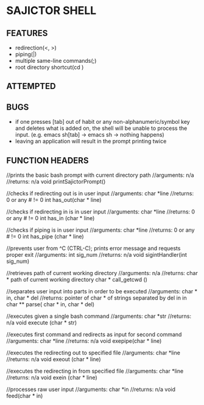 # SAJICTOR SHELL

## FEATURES
- redirection(<, >)
- piping(|)
- multiple same-line commands(;)
- root directory shortcut(cd )

## ATTEMPTED

## BUGS
- if one presses [tab] out of habit or any non-alphanumeric/symbol key and deletes what is added on, the shell will be unable to process the input. (e.g. emacs sh[tab] -> emacs sh -> nothing happens)
- leaving an application will result in the prompt printing twice

## FUNCTION HEADERS
//prints the basic bash prompt with current directory path
//arguments: n/a
//returns: n/a
void printSajictorPrompt()

//checks if redirecting out is in user input
//arguments: char *line
//returns:  0 or any # != 0 
int has_out(char * line)

//checks if redirecting in is in user input
//arguments: char *line
//returns:  0 or any # != 0
int has_in (char * line)

//checks if piping is in user input
//arguments: char *line
//returns:  0 or any # != 0
int has_pipe (char * line)

//prevents user from ^C (CTRL-C); prints error message and requests proper exit
//arguments: int sig_num
//returns: n/a
void sigintHandler(int sig_num)

//retrieves path of current working directory 
//arguments: n/a
//returns: char * path of current working directory
char * call_getcwd ()

//separates user input into parts in order to be executed
//arguments: char * in, char * del
//returns: pointer of char * of strings separated by del in in
char ** parse( char * in, char * del)

//executes given a single bash command
//arguments: char *str
//returns: n/a
void execute (char * str)

//executes first command and redirects as input for second command
//arguments: char *line
//returns: n/a
void exepipe(char * line)

//executes the redirecting out to specified file
//arguments: char *line
//returns: n/a
void exeout (char * line)

//executes the redirecting in from specified file
//arguments: char *line
//returns: n/a
void exein (char * line) 

//processes raw user input
//arguments: char *in
//returns: n/a
void feed(char * in)